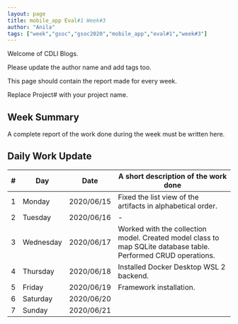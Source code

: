 ```yaml
---
layout: page
title: mobile_app Eval#1 Week#3 
author: "Anila"
tags: ["week","gsoc","gsoc2020","mobile_app","eval#1","week#3"]
---
```

Welcome of CDLI Blogs.

Please update the author name and add tags too. 

This page should contain the report made for every week.

Replace Project# with your project name.

## Week Summary

A complete report of the work done during the week must be written here. 


## Daily Work Update

|\#|Day|Date|A short description of the work done|  
|---	|---	|---	|---	|  
|1   	| Monday 	|   2020/06/15	|Fixed the list view of the artifacts in alphabetical order.   	|  
|2   	| Tuesday  	|   2020/06/16	|-   	|  
|3   	| Wednesday  	|  2020/06/17 	|Worked with the collection model. Created model class to map SQLite database table. Performed CRUD operations.   	|  
|4   	| Thursday  	|   2020/06/18	|Installed Docker Desktop WSL 2 backend.   	|  
|5   	| Friday  	|   2020/06/19	|Framework installation.   	|  
|6   	| Saturday  	|   2020/06/20	|   	|  
|7   	| Sunday  	|   2020/06/21	|   	|  
